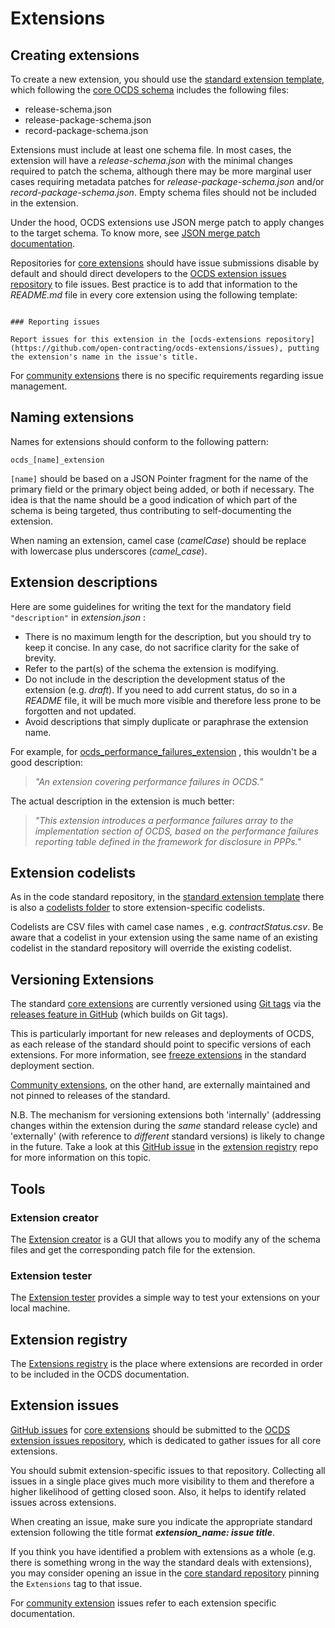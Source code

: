 # Extensions

## Creating extensions

To create a new extension, you should use the [standard extension template](https://github.com/open-contracting/standard_extension_template), which following the [core OCDS schema](https://github.com/open-contracting/standard/tree/master/standard/schema) includes the following files:

* release-schema.json
* release-package-schema.json
* record-package-schema.json

Extensions must include at least one schema file. In most cases, the extension will have a _release-schema.json_ with the minimal changes required to patch the schema, although there may be more marginal user cases requiring metadata patches for _release-package-schema.json_ and/or _record-package-schema.json_. Empty schema files should not be included in the extension.

Under the hood, OCDS extensions use JSON merge patch to apply changes to the target schema. To know more, see [JSON merge patch documentation](https://tools.ietf.org/html/rfc7396).

Repositories for [core extensions](http://standard.open-contracting.org/latest/en/extensions/#core-extensions) should have issue submissions disable by default and should direct developers to the [OCDS extension issues repository](https://github.com/open-contracting/ocds-extensions) to file issues. Best practice is to add that information to the _README.md_ file in every core extension using the following template:

```none

### Reporting issues

Report issues for this extension in the [ocds-extensions repository](https://github.com/open-contracting/ocds-extensions/issues), putting the extension's name in the issue's title.

```

For [community extensions](http://standard.open-contracting.org/latest/en/extensions/#community-extensions) there is no specific requirements regarding issue management.

## Naming extensions

Names for extensions should conform to the following pattern:

`ocds_[name]_extension`

`[name]` should be based on a JSON Pointer fragment for the name of the primary field or the primary object being added, or both if necessary. The idea is that the name should be a good indication of which part of the schema is being targeted, thus contributing to self-documenting the extension.

When naming an extension, camel case (_camelCase_) should be replace with lowercase plus underscores (_camel_case_).

## Extension descriptions

Here are some guidelines for writing the text for the mandatory field `"description"` in _extension.json_ :

* There is no maximum length for the description, but you should try to keep it concise. In any case, do not sacrifice clarity for the sake of brevity.
* Refer to the part(s) of the schema the extension is modifying.
* Do not include in the description the development status of the extension (e.g. _draft_). If you need to add current status, do so in a _README_ file, it will be much more visible and therefore less prone to be forgotten and not updated.
* Avoid descriptions that simply duplicate or paraphrase the extension name.

For example, for [ocds_performance_failures_extension](https://github.com/open-contracting/ocds_performance_failures) , this wouldn't be a good description:

  > _"An extension covering performance failures in OCDS."_

The actual description in the extension is much better:

  > _"This extension introduces a performance failures array to the implementation section of OCDS, based on the performance failures reporting table defined in the framework for disclosure in PPPs."_

## Extension codelists

As in the code standard repository, in the [standard extension template](https://github.com/open-contracting/standard_extension_template) there is also a [codelists folder](https://github.com/open-contracting/standard_extension_template/tree/master/codelists) to store extension-specific codelists.

Codelists are CSV files with camel case names , e.g. _contractStatus.csv_. Be aware that a codelist in your extension using the same name of an existing codelist in the standard repository will override the existing codelist.

## Versioning Extensions

The standard [core extensions](http://standard.open-contracting.org/latest/en/extensions/#core-extensions) are currently versioned using [Git tags](https://git-scm.com/book/en/v2/Git-Basics-Tagging) via the [releases feature in GitHub](https://help.github.com/categories/releases/) (which builds on Git tags).

This is particularly important for new releases and deployments of OCDS, as each release of the standard should point to specific versions of each extensions. For more information, see [freeze extensions](../deployment/standard-live#freeze-extensions) in the standard deployment section.

[Community extensions](http://standard.open-contracting.org/latest/en/extensions/#community-extensions), on the other hand, are externally maintained and not pinned to releases of the standard.

N.B. The mechanism for versioning extensions both 'internally' (addressing changes within the extension during the _same_ standard release cycle) and 'externally' (with reference to _different_ standard versions) is likely to change in the future. Take a look at this [GitHub issue](https://github.com/open-contracting/extension_registry/issues/47) in the [extension registry](https://github.com/open-contracting/extension_registry) repo for more information on this topic.

## Tools

### Extension creator

The [Extension creator](https://github.com/open-contracting/extension_creator) is a GUI that allows you to modify any of the schema files and get the corresponding patch file for the extension.

### Extension tester

The [Extension tester](https://github.com/open-contracting/extension_tester) provides a simple way to test your extensions on your local machine.

## Extension registry

The [Extensions registry](https://github.com/open-contracting/extension_registry) is the place where extensions are recorded in order to be included in the OCDS documentation.

## Extension issues

[GitHub issues](https://help.github.com/articles/about-issues/) for [core extensions](http://standard.open-contracting.org/latest/en/extensions/#core-extensions) should be submitted to the [OCDS extension issues repository](https://github.com/open-contracting/ocds-extensions), which is dedicated to gather issues for all core extensions.

You should submit extension-specific issues to that repository. Collecting all issues in a single place gives much more visibility to them and therefore a higher likelihood of getting closed soon. Also, it helps to identify related issues across extensions.

When creating an issue, make sure you indicate the appropriate standard extension following the title format **_extension_name: issue title_**.

If you think you have identified a problem with extensions as a whole (e.g. there is something wrong in the way the standard deals with extensions), you may consider opening an issue in the [core standard repository](https://github.com/open-contracting/standard) pinning the `Extensions` tag to that issue.

For [community extension](http://standard.open-contracting.org/latest/en/extensions/#community-extensions) issues refer to each extension specific documentation.


